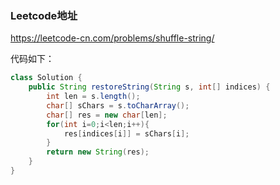 ### Leetcode地址

https://leetcode-cn.com/problems/shuffle-string/

代码如下：

```java
class Solution {
    public String restoreString(String s, int[] indices) {
        int len = s.length();
        char[] sChars = s.toCharArray();
        char[] res = new char[len];
        for(int i=0;i<len;i++){
            res[indices[i]] = sChars[i];
        }
        return new String(res);
    }
}
```

